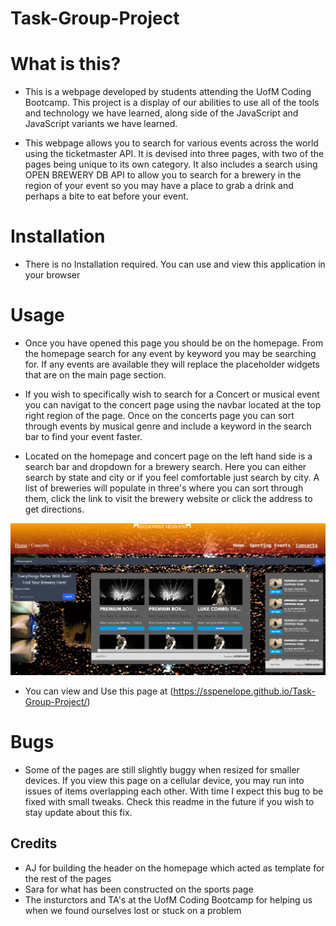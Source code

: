 # Task-Group-Project

# What is this?
- This is a webpage developed by students attending the UofM Coding Bootcamp. This project is a display of our abilities to use all of the tools and technology we have learned, along side of the JavaScript and JavaScript variants we have learned.

- This webpage allows you to search for various events across the world using the ticketmaster API. It is devised into three pages, with two of the pages being unique to its own category. It also includes a search using OPEN BREWERY DB API to allow you to search for a brewery in the region of your event so you may have a place to grab a drink and perhaps a bite to eat before your event. 

# Installation 
- There is no Installation required. You can use and view this application in your browser

# Usage 
- Once you have opened this page you should be on the homepage. From the homepage search for any event by keyword you may be searching for. If any events are available they will replace the placeholder widgets that are on the main page section. 

- If you wish to specifically wish to search for a Concert or musical event you can navigat to the concert page using the navbar located at the top right region of the page. Once on the concerts page you can sort through events by musical genre and include a keyword in the search bar to find your event faster.

- Located on the homepage and concert page on the left hand side is a search bar and dropdown for a brewery search. Here you can either search by state and city or if you feel comfortable just search by city. A list of breweries will populate in three's where you can sort through them, click the link to visit the brewery website or click the address to get directions.

![alt text](assets/css/css-backgrounds/project-screenshot.png)

- You can view and Use this page at (https://sspenelope.github.io/Task-Group-Project/)

# Bugs 
- Some of the pages are still slightly buggy when resized for smaller devices. If you view this page on a cellular device, you may run into issues of items overlapping each other. With time I expect this bug to be fixed with small tweaks. Check this readme in the future if you wish to stay update about this fix. 

## Credits
- AJ for building the header on the homepage which acted as template for the rest of the pages
- Sara for what has been constructed on the sports page
- The insturctors and TA's at the UofM Coding Bootcamp for helping us when we found ourselves lost or stuck on a problem 